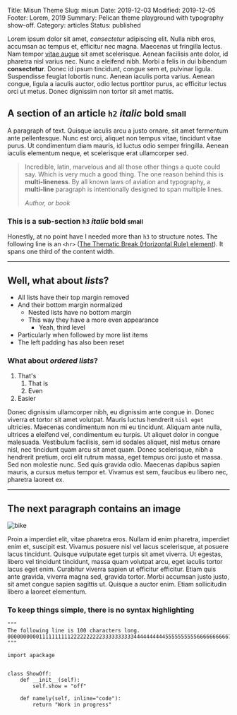 Title: Misun Theme
Slug: misun
Date: 2019-12-03
Modified: 2019-12-05
Footer: Lorem, 2019
Summary: Pelican theme playground with typography show-off.
Category: articles
Status: published


Lorem ipsum dolor sit amet, *consectetur* adipiscing elit. Nulla nibh eros, accumsan ac
tempus et, efficitur nec magna. Maecenas ut fringilla lectus. Nam tempor [vitae augue][life] sit
amet scelerisque. Aenean facilisis ante dolor, id pharetra nisl varius nec. Nunc a eleifend
nibh. Morbi a felis in dui bibendum **consectetur**. Donec id ipsum tincidunt, congue sem et,
pulvinar ligula. Suspendisse feugiat lobortis nunc. Aenean iaculis porta varius. Aenean
congue, ligula a iaculis auctor, odio lectus porttitor purus, ac efficitur lectus orci ut
metus. Donec dignissim non tortor sit amet mattis. 

## A section of an article `h2` *italic* **bold** <small>small</small>

A paragraph of text. Quisque iaculis arcu a justo ornare, sit
amet fermentum ante pellentesque. Nunc est orci, aliquet non tempus vitae, tincidunt vitae
purus. Ut condimentum diam mauris, id luctus odio semper fringilla. Aenean iaculis elementum
neque, et scelerisque erat ullamcorper sed.


> Incredible, latin, marvelous and all those other things a quote could say. Which is very much
> a good thing. The one reason behind this is **multi-lineness**. By all known laws of aviation
> and typography, a **multi-line** paragraph is intentionally designed to span multiple lines.
>
> <cite>Author, or book</cite>

### This is a sub-section `h3` *italic* **bold** <small>small</small>

Honestly, at no point have I needed more than `h3` to structure notes. The following line is an
`<hr>` ([The Thematic Break (Horizontal Rule) element][horiz]). It spans one third of the content
width.

---

## Well, what about *lists*?

- All lists have their top margin removed
- And their bottom margin normalized
    - Nested lists have no bottom margin
    - This way they have a more even appearance
        - Yeah, third level
- Particularly when followed by more list items
- The left padding has also been reset

### What about *ordered lists*?

1. That's
    1. That is
    1. Even
1. Easier

Donec dignissim ullamcorper nibh, eu dignissim ante congue in. Donec viverra et tortor
sit amet volutpat. Mauris luctus hendrerit `nisl eget` ultricies. Maecenas condimentum non mi
eu tincidunt. Aliquam ante nulla, ultrices a eleifend vel, condimentum eu turpis. Ut aliquet
dolor in congue malesuada. Vestibulum facilisis, sem id sodales aliquet, nisl metus ornare
nisl, nec tincidunt quam arcu sit amet quam. Donec scelerisque, nibh a hendrerit pretium,
orci elit rutrum massa, eget tempus orci justo et massa. Sed non molestie nunc. Sed quis
gravida odio. Maecenas dapibus sapien mauris, a cursus metus tempor et. Vivamus est sem,
faucibus eu libero nec, pharetra laoreet ex.

---

## The next paragraph contains an image
<!-- Courtesy of some 4chan Anon -->
![bike]({static}/images/bike.jpg "A bike on tooltip")

Proin a imperdiet elit, vitae pharetra eros. Nullam id enim pharetra, imperdiet enim et,
suscipit est. Vivamus posuere nisl vel lacus scelerisque, at posuere lacus tincidunt.
Quisque vulputate eget turpis sit amet viverra. Ut egestas, libero vel tincidunt tincidunt,
massa quam volutpat arcu, eget iaculis tortor lacus eget enim. Curabitur viverra sapien ut
efficitur efficitur. Etiam quis ante gravida, viverra magna sed, gravida tortor. Morbi
accumsan justo justo, sit amet congue sapien sagittis ut. Quisque a auctor enim. Etiam
sollicitudin libero a laoreet elementum.

### To keep things simple, there is no syntax highlighting

```
"""
The following line is 100 characters long.
0000000000111111111122222222223333333333444444444455555555556666666666777777777788888888889999999999
"""

import apackage


class ShowOff:
    def __init__(self):
        self.show = "off"

    def namely(self, inline="code"):
        return "Work in progress"
```


[life]: https://www.youtube.com/watch?v=l0U7SxXHkPY
[horiz]: https://developer.mozilla.org/en-US/docs/Web/HTML/Element/hr
